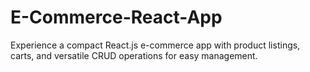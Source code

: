 # E-Commerce-React-App
Experience a compact React.js e-commerce app with product listings, carts, and versatile CRUD operations for easy management.
